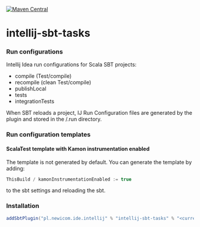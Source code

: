 [![Maven Central](https://maven-badges.herokuapp.com/maven-central/pl.newicom.ide.intellij/intellij-sbt-tasks/badge.svg)](https://maven-badges.herokuapp.com/maven-central/pl.newicom.ide.intellij/intellij-sbt-tasks)

# intellij-sbt-tasks

### Run configurations
Intellij Idea run configurations for Scala SBT projects:
- compile (Test/compile)
- recompile (clean Test/compile)
- publishLocal
- tests
- integrationTests

When SBT reloads a project, IJ Run Configuration files are generated by the plugin and stored in the <PROJECT ROOT>/.run directory.

### Run configuration templates

#### ScalaTest template with Kamon instrumentation enabled

The template is not generated by default. You can generate the template by adding:  

```scala
ThisBuild / kamonInstrumentationEnabled := true
```

to the sbt settings and reloading the sbt.

### Installation

```scala
addSbtPlugin("pl.newicom.ide.intellij" % "intellij-sbt-tasks" % "<current version>")
```

